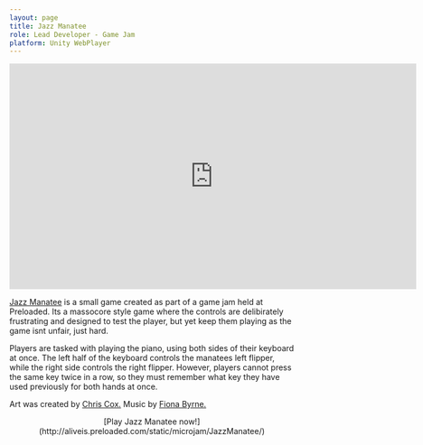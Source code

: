 ```yaml
---
layout: page
title: Jazz Manatee
role: Lead Developer - Game Jam
platform: Unity WebPlayer
---
```


<iframe src="https://player.vimeo.com/video/88144774?color=24bddf&title=0&byline=0&portrait=0" width="720" height="400" frameborder="0" webkitallowfullscreen="" mozallowfullscreen="" allowfullscreen="" id="fitvid224006"></iframe>
 
[Jazz Manatee](http://aliveis.preloaded.com/static/microjam/JazzManatee/) is a small game created as part of a game jam held at Preloaded. Its a massocore style game where the controls are delibirately frustrating and designed to test the player, but yet keep them playing as the game isnt unfair, just hard.

Players are tasked with playing the piano, using both sides of their keyboard at once. The left half of the keyboard controls the manatees left flipper, while the right side controls the right flipper. However, players cannot press the same key twice in a row, so they must remember what key they have used previously for both hands at once.

Art was created by [Chris Cox.](https://twitter.com/papercaves)
Music by [Fiona Byrne.](https://twitter.com/mittencloth)

<center>
[Play Jazz Manatee now!](http://aliveis.preloaded.com/static/microjam/JazzManatee/) 
</center>